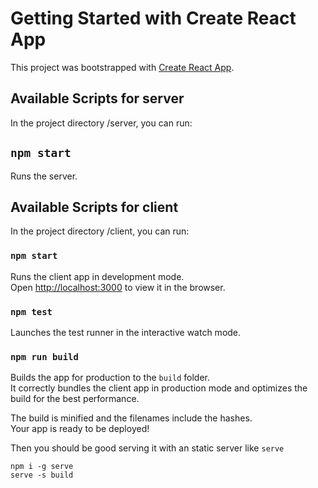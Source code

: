 # Getting Started with Create React App

This project was bootstrapped with [Create React App](https://github.com/facebook/create-react-app).

## Available Scripts for server

In the project directory /server, you can run:

## `npm start`

Runs the server.

## Available Scripts for client

In the project directory /client, you can run:

### `npm start`

Runs the client app in development mode.\
Open [http://localhost:3000](http://localhost:3000) to view it in the browser.

### `npm test`

Launches the test runner in the interactive watch mode.

### `npm run build`

Builds the app for production to the `build` folder.\
It correctly bundles the client app in production mode and optimizes the build for the best performance.

The build is minified and the filenames include the hashes.\
Your app is ready to be deployed!

Then you should be good serving it with an static server like `serve`

```
npm i -g serve
serve -s build
```
